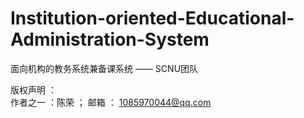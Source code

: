 # Institution-oriented-Educational-Administration-System
 面向机构的教务系统兼备课系统 —— SCNU团队
 
 版权声明 ： </br>
 作者之一 ：陈荣 ； 邮箱 ： 1085970044@qq.com
